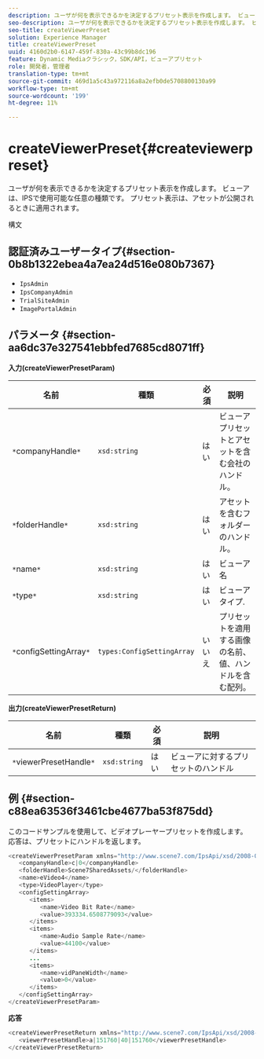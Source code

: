 ```yaml
---
description: ユーザが何を表示できるかを決定するプリセット表示を作成します。 ビューアは、IPSで使用可能な任意の種類です。 プリセット表示は、アセットが公開されるときに適用されます。
seo-description: ユーザが何を表示できるかを決定するプリセット表示を作成します。 ビューアは、IPSで使用可能な任意の種類です。 プリセット表示は、アセットが公開されるときに適用されます。
seo-title: createViewerPreset
solution: Experience Manager
title: createViewerPreset
uuid: 4160d2b0-6147-459f-830a-43c99b8dc196
feature: Dynamic Mediaクラシック，SDK/API，ビューアプリセット
role: 開発者，管理者
translation-type: tm+mt
source-git-commit: 469d1a5c43a972116a8a2efb0de5708800130a99
workflow-type: tm+mt
source-wordcount: '199'
ht-degree: 11%

---
```



# createViewerPreset{#createviewerpreset}

ユーザが何を表示できるかを決定するプリセット表示を作成します。 ビューアは、IPSで使用可能な任意の種類です。 プリセット表示は、アセットが公開されるときに適用されます。

構文

## 認証済みユーザータイプ{#section-0b8b1322ebea4a7ea24d516e080b7367}

* `IpsAdmin`
* `IpsCompanyAdmin`
* `TrialSiteAdmin`
* `ImagePortalAdmin`

## パラメータ {#section-aa6dc37e327541ebbfed7685cd8071ff}

**入力(createViewerPresetParam)**

| 名前 | 種類 | 必須 | 説明 |
|---|---|---|---|
| `*`companyHandle`*` | `xsd:string` | はい | ビューアプリセットとアセットを含む会社のハンドル。 |
| `*`folderHandle`*` | `xsd:string` | はい | アセットを含むフォルダーのハンドル。 |
| `*`name`*` | `xsd:string` | はい | ビューア名 |
| `*`type`*` | `xsd:string` | はい | ビューアタイプ. |
| `*`configSettingArray`*` | `types:ConfigSettingArray` | いいえ | プリセットを適用する画像の名前、値、ハンドルを含む配列。 |

**出力(createViewerPresetReturn)**

| 名前 | 種類 | 必須 | 説明 |
|---|---|---|---|
| `*`viewerPresetHandle`*` | `xsd:string` | はい | ビューアに対するプリセットのハンドル |

## 例 {#section-c88ea63536f3461cbe4677ba53f875dd}

このコードサンプルを使用して、ビデオプレーヤープリセットを作成します。 応答は、プリセットにハンドルを返します。

```java
<createViewerPresetParam xmlns="http://www.scene7.com/IpsApi/xsd/2008-01-15">
   <companyHandle>c|0</companyHandle>
   <folderHandle>Scene7SharedAssets/</folderHandle>
   <name>eVideo4</name>
   <type>VideoPlayer</type>
   <configSettingArray>
      <items>
         <name>Video Bit Rate</name>
         <value>393334.6508779093</value>
      </items>
      <items>
         <name>Audio Sample Rate</name>
         <value>44100</value>
      </items>
      ...
      <items>
         <name>vidPaneWidth</name>
         <value>0</value>
      </items>
   </configSettingArray>
</createViewerPresetParam>
```

**応答**

```java
<createViewerPresetReturn xmlns="http://www.scene7.com/IpsApi/xsd/2008-01-15">
   <viewerPresetHandle>a|151760|40|151760</viewerPresetHandle>
</createViewerPresetReturn>
```

